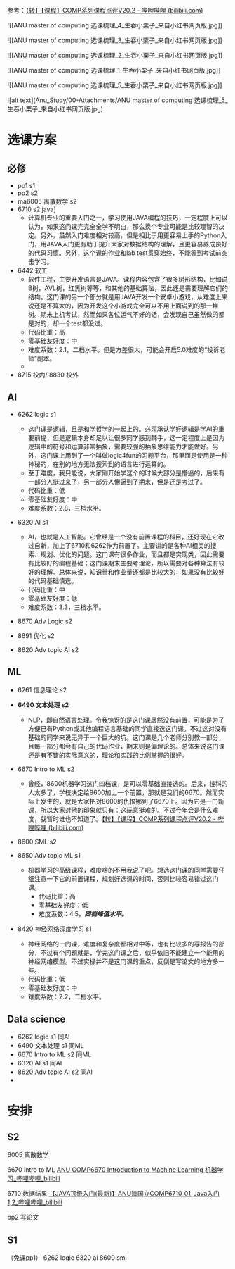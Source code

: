 参考：[【转】【课程】COMP系列课程点评V20.2 - 哔哩哔哩 (bilibili.com)](https://www.bilibili.com/read/cv11678620/)




![[ANU master of computing 选课梳理_4_生吞小栗子_来自小红书网页版.jpg]]

![[ANU master of computing 选课梳理_3_生吞小栗子_来自小红书网页版.jpg]]

![[ANU master of computing 选课梳理_2_生吞小栗子_来自小红书网页版.jpg]]

![[ANU master of computing 选课梳理_1_生吞小栗子_来自小红书网页版.jpg]]

![[ANU master of computing 选课梳理_5_生吞小栗子_来自小红书网页版.jpg]]


![alt text](Anu_Study/00-Attachments/ANU master of computing 选课梳理_5_生吞小栗子_来自小红书网页版.jpg)

# 选课方案
## 必修
- pp1 s1
- pp2 s2
- ma6005 离散数学 s2
- 6710 s2 java]
	- 计算机专业的重要入门之一，学习使用JAVA编程的技巧，一定程度上可以认为，如果这门课完完全全学不明白，那么换个专业可能是比较理智的决定。另外，虽然入门难度相对较高，但是相比于用更容易上手的Python入门，用JAVA入门更有助于提升大家对数据结构的理解，且更容易养成良好的代码习惯。另外，这个课的作业和lab test贯穿始终，不能等到考试前突击学习。 
- 6442 软工 
	- 软件工程，主要开发语言是JAVA。课程内容包含了很多树形结构，比如说B树，AVL树，红黑树等等，和其他的基础算法，因此还是需要理解它们的结构。这门课的另一个部分就是用JAVA开发一个安卓小游戏，从难度上来说还是不算大的，因为开发这个小游戏完全可以不用上面说到的那一堆树。期末上机考试，然而如果各位运气不好的话，会发现自己虽然做的都是对的，却一个test都没过。 
	- 代码比重：高
	- 零基础友好度：中
	- 难度系数：2.1，二档水平。但是方差很大，可能会开启5.0难度的“投诉老师”副本。 
	- 
- 8715 校内/ 8830 校外
## AI
- 6262 logic s1
	- 这门课是逻辑，且是和学哲学的一起上的。必须承认学好逻辑是学AI的重要前提，但是逻辑本身却足以让很多同学感到棘手，这一定程度上是因为逻辑中的符号和运算非常抽象，需要较强的抽象思维能力才能做好。另外，这门课上用到了一个叫做logic4fun的习题平台，那里面是使用是一种神秘的，在别的地方无法搜索到的语言进行运算的。
	- 至于难度，我只能说，大家刚开始学这个的时候大部分是懵逼的，后来有一部分人挺过来了，另一部分人懵逼到了期末，但是还是考过了。
	- 代码比重：低
	- 零基础友好度：中
	- 难度系数：2.8，三档水平。

- 6320 AI s1
	- AI，也就是人工智能。它曾经是一个没有前置课程的科目，还好现在它改过自新，加上了6710和6262作为前置了。主要讲的是各种AI相关的搜索、规划、优化的问题。这门课有很多作业，而且都是实现类，因此需要有比较好的编程基础；这门课期末主要考理论，所以需要对各种算法有较好的理解。总体来说，知识量和作业量还都是比较大的，如果没有比较好的代码基础慎选。
	- 代码比重：中
	 - 零基础友好度：低
	- 难度系数：3.3，三档水平。

- 8670 Adv Logic s2
- 8691 优化 s2
- 8620 Adv topic AI s2


## ML
- 6261 信息理论 s2
- **6490 文本处理 s2**
	- NLP，即自然语言处理。令我惊讶的是这门课居然没有前置，可能是为了方便已有Python或其他编程语言基础的同学直接选这门课。不过这对没有基础的同学来说无异于一个巨大的坑。这门课是几个老师分别教一部分，且每一部分都会有自己的代码作业，期末则是偏理论的。总体来说这门课还是有不错的实际意义的，理论和实践的比例掌握的很好。 
- 6670 Intro to ML s2
	- 曾经，8600机器学习这门四档课，是可以零基础直接选的。后来，挂科的人太多了，学校决定给8600加上一个前置，那就是我们的6670。然而实际上发生的，就是大家把对8600的仇恨挪到了6670上。因为它是一门新课，所以大家对他的印象就只有：这玩意挺难的。不过今年会是什么难度，就暂时谁也不知道了。[【转】【课程】COMP系列课程点评V20.2 - 哔哩哔哩 (bilibili.com)](https://www.bilibili.com/read/cv11678620/)
- 8600 SML s2
- 8650 Adv topic ML s1
	- 机器学习的高级课程，难度啥的不用我说了吧。想选这门课的同学需要仔细注意一下它的前置课程，规划好选课的时间，否则比较容易错过这门课。
		- 代码比重：高
		- 零基础友好度：低
		- 难度系数：4.5，***四档峰值水平。***

- 8420 神经网络深度学习 s1
	- 神经网络的一门课，难度和复杂度都相对中等，也有比较多的写报告的部分，不过有个问题就是，学完这门课之后，似乎依旧不能建立一个能用的神经网络模型。不过实操并不是这门课的重点，反倒是写论文的地方多一些。
	- 代码比重：低
	- 零基础友好度：中
	- 难度系数：2.2，二档水平。


## Data science
- 6262 logic s1 同AI
- 6490 文本处理 s1 同ML
- 6670 Intro to ML s2 同ML
- 6320 AI s1 同AI
- 8620 Adv topic AI s2 同AI
- 



# 安排
## S2
6005 离散数学

6670 intro to ML
[ANU COMP6670 Introduction to Machine Learning 机器学习_哔哩哔哩_bilibili](https://www.bilibili.com/video/BV1gV411m7uJ/?spm_id_from=333.337.search-card.all.click)

6710 数据结果
[【JAVA顶级入门(最新)】ANU澳国立COMP6710_01_Java入门1,2_哔哩哔哩_bilibili](https://www.bilibili.com/video/BV1QG411F7Pr/?spm_id_from=333.337.search-card.all.click&vd_source=a1da61128ab6f373d9c0919118b9f4c9)

pp2 写论文

## S1
（免课pp1）
6262 logic
6320 ai 
8600 sml




